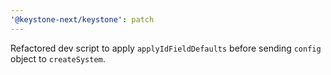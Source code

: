 ```yaml
---
'@keystone-next/keystone': patch
---
```


Refactored dev script to apply `applyIdFieldDefaults` before sending `config` object to `createSystem`.

